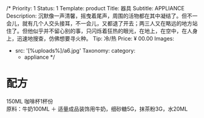 /*
Priority: 1
Status: 1
Template: product
Title: 器具
Subtitle: APPLIANCE
Description: 沉默像一声清馨，摇曳着尾声，周围的活物都在其中凝结了。但不一会儿，就有几个人交头接耳，不一会儿，又都退了开去；两三人又在略远的地方站住了。但他似乎并不留心别的事，只闪烁着狂热的眼光，在地上，在空中，在人身上，迅速地搜查，仿佛想要寻火种。
Tip: 冷/热
Price: ¥ 00.00
Images:
- src: '[%uploads%]/a6.jpg'
Taxonomy:
  category: 
  - appliance
*/
<h1><span>配方</span></h1>
<p>150ML 咖啡杯1杯份<br>原料：牛奶100ML ＋ 适量成品装饰用牛奶，细砂糖5G，抹茶粉3G，水20ML</p>